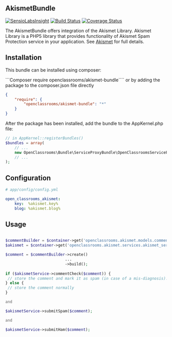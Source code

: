 AkismetBundle
-------------
[![SensioLabsInsight](https://insight.sensiolabs.com/projects/243552ac-5d33-4e9c-b05a-186fc6f507ea/mini.png)](https://insight.sensiolabs.com/projects/243552ac-5d33-4e9c-b05a-186fc6f507ea)
[![Build Status](https://travis-ci.org/OpenClassrooms/AkismetBundle.svg)](https://travis-ci.org/OpenClassrooms/AkismetBundle)
[![Coverage Status](https://coveralls.io/repos/OpenClassrooms/AkismetBundle/badge.svg?branch=master)](https://coveralls.io/r/OpenClassrooms/AkismetBundle?branch=master)

The AkismetBundle offers integration of the Akismet Library.
Akismet Library is a PHP5 library that provides functionality of Akismet Spam Protection service in your application.
See [Akismet](https://github.com/OpenClassrooms/Akismet) for full details.

## Installation
This bundle can be installed using composer:

```Composer require openclassrooms/akismet-bundle````
or by adding the package to the composer.json file directly
```json
{
    "require": {
        "openclassrooms/akismet-bundle": "*"
    }
}
```

After the package has been installed, add the bundle to the AppKernel.php file:
```php
// in AppKernel::registerBundles()
$bundles = array(
    // ...
    new OpenClassrooms\Bundle\ServiceProxyBundle\OpenClassroomsServiceProxyBundle(),
    // ...
);
```

## Configuration
```yml
# app/config/config.yml

open_classrooms_akismet:
    key:  %akismet.key%
    blog: %akismet.blog%
```

## Usage
```php

$commentBuilder = $container->get('openclassrooms.akismet.models.comment_builder');
$akismet = $container->get('openclassrooms.akismet.services.akismet_service');

$comment = $commentBuilder->create()
                          ...
                          ->build();
               
if ($akismetService->commentCheck($comment)) {
 // store the comment and mark it as spam (in case of a mis-diagnosis).
} else {
 // store the comment normally
}

and

$akismetService->submitSpam($comment);

and

$akismetService->submitHam($comment);
```

